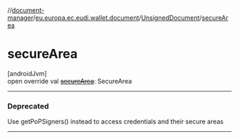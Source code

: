 //[document-manager](../../../index.md)/[eu.europa.ec.eudi.wallet.document](../index.md)/[UnsignedDocument](index.md)/[secureArea](secure-area.md)

# secureArea

[androidJvm]\
open override val [~~secureArea~~](secure-area.md): SecureArea

---

### Deprecated

Use getPoPSigners() instead to access credentials and their secure areas

---
